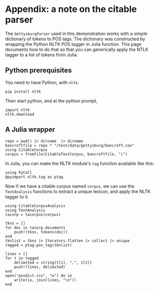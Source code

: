 
# Appendix: a note on the citable parser

The `GettysburgParser` used in this demonstration works with a simple dictionary of tokens to POS tags.  The dictionary was constructed by wrapping the Python NLTK POS tagger in Julia function. This page documents how to do that so that you can generically apply the NTLK tagger to a list of tokens from Julia.


## Python prerequisites

You need to have Python, with `nltk`.

    pip install nltk

Then start python, and at the python prompt,

    import nltk
    nltk.download

## A Julia wrapper


```@setup parserexample
repo = pwd() |> dirname  |> dirname
bancroftfile = repo * "/test/data/gettysburg/bancroft.cex"
using CitableCorpus
corpus = fromfile(CitableTextCorpus, bancroftfile, "|")
```


In Julia, you can make the NLTK module's `tag` function available like this:

```@example parserexample
using PyCall
@pyimport nltk.tag as ptag
```

Now if we have a citable corpus named `corpus`, we can use the `TextAnalysis` functions to extract a unique lexicon, and apply the NLTK tagger to it.



```@example parserexample
using CitableCorpusAnalysis
using TextAnalysis
tacorp = tacorpus(corpus)

tkns = []
for doc in tacorp.documents
    push!(tkns, tokens(doc))
end
tknlist = tkns |> Iterators.flatten |> collect |> unique
tagged = ptag.pos_tag(tknlist)
```


```@example parserexample
lines = []
for t in tagged
    delimited = string(t[1], ",", t[2])
    push!(lines, delimited)
end
open("posdict.csv", "w") do io
    write(io, join(lines, "\n"))
end
```
